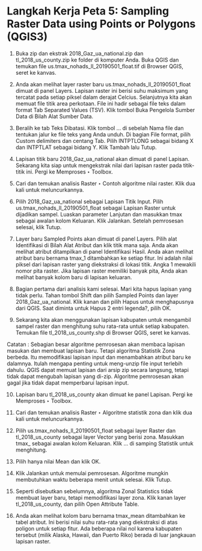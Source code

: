 # Langkah Kerja Peta 5: Sampling Raster Data using Points or Polygons (QGIS3)

1. Buka zip dan ekstrak 2018_Gaz_ua_national.zip dan tl_2018_us_county.zip ke folder di komputer Anda. Buka QGIS dan temukan file us.tmax_nohads_ll_20190501_float.tif di Browser QGIS, seret ke kanvas.

2. Anda akan melihat layer raster baru us.tmax_nohads_ll_20190501_float dimuat di panel Layers. Lapisan raster ini berisi suhu maksimum yang tercatat pada setiap piksel dalam derajat Celcius. Selanjutnya kita akan memuat file titik area perkotaan. File ini hadir sebagai file teks dalam format Tab Separated Values (TSV). Klik tombol Buka Pengelola Sumber Data di Bilah Alat Sumber Data.

3. Beralih ke tab Teks Dibatasi. Klik tombol … di sebelah Nama file dan tentukan jalur ke file teks yang Anda unduh. Di bagian File format, pilih Custom delimiters dan centang Tab. Pilih INTPTLONG sebagai bidang X dan INTPTLAT sebagai bidang Y. Klik Tambah lalu Tutup.

4. Lapisan titik baru 2018_Gaz_ua_national akan dimuat di panel Lapisan. Sekarang kita siap untuk mengekstrak nilai dari lapisan raster pada titik-titik ini. Pergi ke Memproses ‣ Toolbox.

5. Cari dan temukan analisis Raster ‣ Contoh algoritme nilai raster. Klik dua kali untuk meluncurkannya.

6. Pilih 2018_Gaz_ua_national sebagai Lapisan Titik Input. Pilih us.tmax_nohads_ll_20190501_float sebagai Lapisan Raster untuk dijadikan sampel. Luaskan parameter Lanjutan dan masukkan tmax sebagai awalan kolom Keluaran. Klik Jalankan. Setelah pemrosesan selesai, klik Tutup.

7. Layer baru Sampled Points akan dimuat di panel Layers. Pilih alat Identifikasi di Bilah Alat Atribut dan klik titik mana saja. Anda akan melihat atribut ditampilkan di panel Identifikasi Hasil. Anda akan melihat atribut baru bernama tmax_1 ditambahkan ke setiap fitur. Ini adalah nilai piksel dari lapisan raster yang diekstraksi di lokasi titik. Angka 1 mewakili nomor pita raster. Jika lapisan raster memiliki banyak pita, Anda akan melihat banyak kolom baru di lapisan keluaran.

8. Bagian pertama dari analisis kami selesai. Mari kita hapus lapisan yang tidak perlu. Tahan tombol Shift dan pilih Sampled Points dan layer 2018_Gaz_ua_national. Klik kanan dan pilih Hapus untuk menghapusnya dari QGIS. Saat diminta untuk Hapus 2 entri legenda?, pilih OK.

9. Sekarang kita akan menggunakan lapisan kabupaten untuk mengambil sampel raster dan menghitung suhu rata-rata untuk setiap kabupaten. Temukan file tl_2018_us_county.shp di Browser QGIS, seret ke kanvas.

Catatan : Sebagian besar algoritme pemrosesan akan membaca lapisan masukan dan membuat lapisan baru. Tetapi algoritma Statistik Zona berbeda. Itu memodifikasi lapisan input dan menambahkan atribut baru ke dalamnya. Itulah mengapa penting untuk meng-unzip file input terlebih dahulu. QGIS dapat memuat lapisan dari arsip zip secara langsung, tetapi tidak dapat mengubah lapisan yang di-zip. Algoritme pemrosesan akan gagal jika tidak dapat memperbarui lapisan input.

10. Lapisan baru tl_2018_us_county akan dimuat ke panel Lapisan. Pergi ke Memproses ‣ Toolbox.

11. Cari dan temukan analisis Raster ‣ Algoritme statistik zona dan klik dua kali untuk meluncurkannya.

12. Pilih us.tmax_nohads_ll_20190501_float sebagai layer Raster dan tl_2018_us_county sebagai layer Vector yang berisi zona. Masukkan tmax_ sebagai awalan kolom Keluaran. Klik … di samping Statistik untuk menghitung.

13. Pilih hanya nilai Mean dan klik OK.

14. Klik Jalankan untuk memulai pemrosesan. Algoritme mungkin membutuhkan waktu beberapa menit untuk selesai. Klik Tutup.

15. Seperti disebutkan sebelumnya, algoritma Zonal Statistics tidak membuat layer baru, tetapi memodifikasi layer zona. Klik kanan layer tl_2018_us_county, dan pilih Open Attribute Table.

16. Anda akan melihat kolom baru bernama tmax_mean ditambahkan ke tabel atribut. Ini berisi nilai suhu rata-rata yang diekstraksi di atas poligon untuk setiap fitur. Ada beberapa nilai nol karena kabupaten tersebut (milik Alaska, Hawaii, dan Puerto Riko) berada di luar jangkauan lapisan raster.
 
